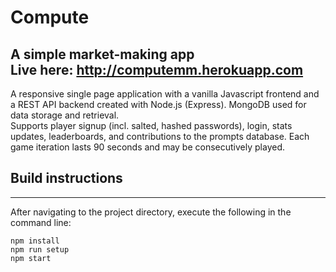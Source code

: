 # Compute
A simple market-making app\
Live here: <http://computemm.herokuapp.com>
---
A responsive single page application with a vanilla Javascript frontend and a REST API backend created with Node.js (Express). MongoDB used for data storage and retrieval.\
Supports player signup (incl. salted, hashed passwords), login, stats updates, leaderboards, and contributions to the prompts database. Each game iteration lasts 90 seconds and may be consecutively played.
## Build instructions
---
After navigating to the project directory, execute the following in the command line:
```
npm install
npm run setup
npm start
```

